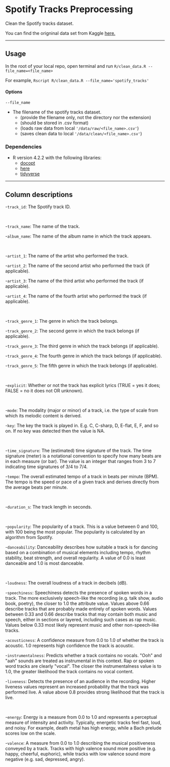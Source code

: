 # Spotify Tracks Preprocessing

Clean the Spotify tracks dataset.

You can find the origninal data set from Kaggle [here.](https://www.kaggle.com/datasets/maharshipandya/-spotify-tracks-dataset)
 

<hr>

## Usage
 
 In the root of your local repo, open terminal and run `R/clean_data.R --file_name=<file_name>`
 
 For example, `Rscript R/clean_data.R --file_name='spotify_tracks'`
 
#### Options
`--file_name` 
- The filename of the spotify tracks dataset.
  - (provide the filename only, not the directory nor the extension)
  - (should be stored in .csv format)
  - (loads raw data from local `'/data/raw/<file_name>.csv'`)
  - (saves clean data to local `'/data/clean/<file_name>.csv'`)

  
 ### Dependencies
- R version 4.2.2 with the following libraries:
   - [docopt](https://github.com/docopt/docopt.R)
   - [here](https://here.r-lib.org/)
   - [tidyverse](https://www.tidyverse.org/)
   
 <hr>
   
## Column descriptions
   
   
-`track_id`: The Spotify track ID.


<br>


-`track_name`: The name of the track.

-`album_name`: The name of the album name in which the track appears.


<br>


-`artist_1`: The name of the artist who performed the track.

-`artist_2`: The name of the second artist who performed the track (if applicable).

-`artist_3`: The name of the third artist who performed the track (if applicable).

-`artist_4`: The name of the fourth artist who performed the track (if applicable).


<br>


-`track_genre_1`: The genre in which the track belongs.

-`track_genre_2`: The second genre in which the track belongs (if applicable).

-`track_genre_3`: The third genre in which the track belongs (if applicable).

-`track_genre_4`: The fourth genre in which the track belongs (if applicable).

-`track_genre_5`: The fifth genre in which the track belongs (if applicable).


<br>


-`explicit`: Whether or not the track has explicit lyrics (TRUE = yes it does; FALSE = no it does not OR unknown).


<br>


-`mode`: The modality (major or minor) of a track, i.e. the type of scale from which its melodic content is derived. 

-`key`: The key the track is played in. E.g. C, C-sharp, D, E-flat, E, F, and so on. If no key was detected then the value is NA.


<br>


-`time_signature`: The (estimated) time signature of the track. The time signature (meter) is a notational convention to specify how many beats are in each measure (or bar). The value is an integer that ranges from 3 to 7 indicating time signatures of 3/4 to 7/4.

-`tempo`: The overall estimated tempo of a track in beats per minute (BPM). The tempo is the speed or pace of a given track and derives directly from the average beats per minute.


<br>

-`duration_s`: The track length in seconds.


<br>

-`popularity`: The popularity of a track. This is a value between 0 and 100, with 100 being the most popular. The popularity is calculated by an algorithm from Spotify.

-`danceability`: Danceability describes how suitable a track is for dancing based on a combination of musical elements including tempo, rhythm stability, beat strength, and overall regularity. A value of 0.0 is least danceable and 1.0 is most danceable.


<br>


-`loudness`: The overall loudness of a track in decibels (dB).

-`speechiness`: Speechiness detects the presence of spoken words in a track. The more exclusively speech-like the recording (e.g. talk show, audio book, poetry), the closer to 1.0 the attribute value. Values above 0.66 describe tracks that are probably made entirely of spoken words. Values between 0.33 and 0.66 describe tracks that may contain both music and speech, either in sections or layered, including such cases as rap music. Values below 0.33 most likely represent music and other non-speech-like tracks.

-`acousticness`: A confidence measure from 0.0 to 1.0 of whether the track is acoustic. 1.0 represents high confidence the track is acoustic.

-`instrumentalness`: Predicts whether a track contains no vocals. "Ooh" and "aah" sounds are treated as instrumental in this context. Rap or spoken word tracks are clearly "vocal". The closer the instrumentalness value is to 1.0, the greater likelihood the track contains no vocal content.

-`liveness`: Detects the presence of an audience in the recording. Higher liveness values represent an increased probability that the track was performed live. A value above 0.8 provides strong likelihood that the track is live.



<br>

-`energy`: Energy is a measure from 0.0 to 1.0 and represents a perceptual measure of intensity and activity. Typically, energetic tracks feel fast, loud, and noisy. For example, death metal has high energy, while a Bach prelude scores low on the scale.

-`valence`: A measure from 0.0 to 1.0 describing the musical positiveness conveyed by a track. Tracks with high valence sound more positive (e.g. happy, cheerful, euphoric), while tracks with low valence sound more negative (e.g. sad, depressed, angry).


                            
                            
